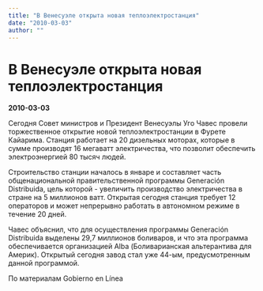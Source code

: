 ```yaml
---
title: "В Венесуэле открыта новая теплоэлектростанция"
date: "2010-03-03"
author: ""
---
```


# В Венесуэле открыта новая теплоэлектростанция

**2010-03-03** 

Сегодня Совет министров и Президент Венесуэлы Уго Чавес провели торжественное открытие новой теплоэлектростанции в Фурете Кайарима. Станция работает на 20 дизельных моторах, которые в сумме производят 16 мегаватт электричества, что позволит обеспечить электроэнергией 80 тысяч людей.

Строительство станции началось в январе и составляет часть общенациональной правительственной программы Generación Distribuida, цель которой - увеличить производство электричества в стране на 5 миллионов ватт. Открытая сегодня станция требует 12 операторов и может непрерывно работать в автономном режиме в течение 20 дней.

Чавес объяснил, что для осуществления программы Generación Distribuida выделены 29,7 миллионов боливаров, и что эта программа обеспечивается организацией Alba (Боливарианская альтерантива для Америк). Открытый сегодня завод стал уже 44-ым, предусмотренным данной программой.

По материалам Gobierno en Línea